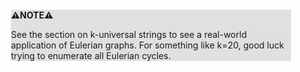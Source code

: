 <div style="margin:2em; background-color: #e0e0e0;">

<strong>⚠️NOTE️️️⚠️</strong>

See the section on k-universal strings to see a real-world application of Eulerian graphs. For something like k=20, good luck trying to enumerate all Eulerian cycles.
</div>

